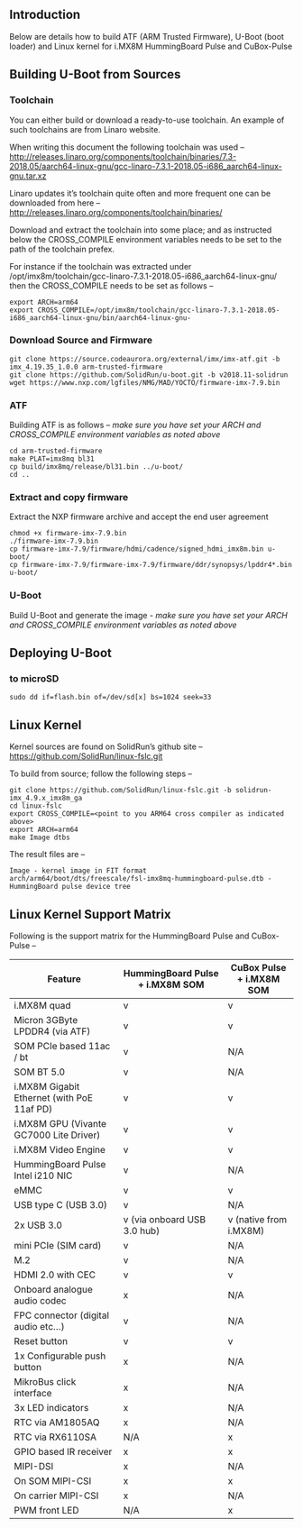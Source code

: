 ## Introduction

Below are details how to build ATF (ARM Trusted Firmware), U-Boot (boot loader) and Linux kernel for i.MX8M HummingBoard Pulse and CuBox-Pulse

## Building U-Boot from Sources

### Toolchain

You can either build or download a ready-to-use toolchain. An example of such toolchains are from Linaro website.

When writing this document the following toolchain was used – http://releases.linaro.org/components/toolchain/binaries/7.3-2018.05/aarch64-linux-gnu/gcc-linaro-7.3.1-2018.05-i686_aarch64-linux-gnu.tar.xz

Linaro updates it’s toolchain quite often and more frequent one can be downloaded from here – http://releases.linaro.org/components/toolchain/binaries/

Download and extract the toolchain into some place; and as instructed below the CROSS_COMPILE environment variables needs to be set to the path of the toolchain prefex.

For instance if the toolchain was extracted under /opt/imx8m/toolchain/gcc-linaro-7.3.1-2018.05-i686_aarch64-linux-gnu/ then the CROSS_COMPILE needs to be set as follows –

    export ARCH=arm64
    export CROSS_COMPILE=/opt/imx8m/toolchain/gcc-linaro-7.3.1-2018.05-i686_aarch64-linux-gnu/bin/aarch64-linux-gnu-

### Download Source and Firmware

    git clone https://source.codeaurora.org/external/imx/imx-atf.git -b imx_4.19.35_1.0.0 arm-trusted-firmware
    git clone https://github.com/SolidRun/u-boot.git -b v2018.11-solidrun
    wget https://www.nxp.com/lgfiles/NMG/MAD/YOCTO/firmware-imx-7.9.bin

### ATF

Building ATF is as follows – *make sure you have set your ARCH and CROSS_COMPILE environment variables as noted above*

    cd arm-trusted-firmware
    make PLAT=imx8mq bl31
    cp build/imx8mq/release/bl31.bin ../u-boot/
    cd ..

### Extract and copy firmware

Extract the NXP firmware archive and accept the end user agreement

    chmod +x firmware-imx-7.9.bin
    ./firmware-imx-7.9.bin
    cp firmware-imx-7.9/firmware/hdmi/cadence/signed_hdmi_imx8m.bin u-boot/
    cp firmware-imx-7.9/firmware-imx-7.9/firmware/ddr/synopsys/lpddr4*.bin u-boot/

### U-Boot

Build U-Boot and generate the image - *make sure you have set your ARCH and CROSS_COMPILE environment variables as noted above*

## Deploying U-Boot

### to microSD

    sudo dd if=flash.bin of=/dev/sd[x] bs=1024 seek=33

## Linux Kernel

Kernel sources are found on SolidRun’s github site – https://github.com/SolidRun/linux-fslc.git

To build from source; follow the following steps –

    git clone https://github.com/SolidRun/linux-fslc.git -b solidrun-imx_4.9.x_imx8m_ga
    cd linux-fslc
    export CROSS_COMPILE=<point to you ARM64 cross compiler as indicated above>
    export ARCH=arm64
    make Image dtbs

The result files are –

    Image - kernel image in FIT format
    arch/arm64/boot/dts/freescale/fsl-imx8mq-hummingboard-pulse.dtb - HummingBoard pulse device tree

## Linux Kernel Support Matrix

Following is the support matrix for the HummingBoard Pulse and CuBox-Pulse –

| Feature | HummingBoard Pulse + i.MX8M SOM | CuBox Pulse + i.MX8M SOM |
| --- | --- | --- |
| i.MX8M quad | v | v |
| Micron 3GByte LPDDR4 (via ATF)| v | v
| SOM PCIe based 11ac / bt|v|N/A |
| SOM BT 5.0 | v | N/A |
| i.MX8M Gigabit Ethernet (with PoE 11af PD) | v | v |
| i.MX8M GPU (Vivante GC7000 Lite Driver) | v | v |
| i.MX8M Video Engine | v | v |
| HummingBoard Pulse Intel i210 NIC | v | N/A |
| eMMC | v | v |
| USB type C (USB 3.0) | v | N/A |
| 2x USB 3.0 | v (via onboard USB 3.0 hub) | v (native from i.MX8M) |
| mini PCIe (SIM card) | v | N/A |
| M.2 | v | N/A |
| HDMI 2.0 with CEC | v | v |
| Onboard analogue audio codec | x | N/A |
| FPC connector (digital audio etc…) | v | N/A |
| Reset button | v | v |
| 1x Configurable push button | x | N/A |
| MikroBus click interface | x | N/A |
| 3x LED indicators | x | N/A |
| RTC via AM1805AQ | x | N/A |
| RTC via RX6110SA | N/A | x |
| GPIO based IR receiver | x | x |
| MIPI-DSI | x | N/A |
| On SOM MIPI-CSI | x | x |
| On carrier MIPI-CSI | x | N/A |
| PWM front LED | N/A | x |
